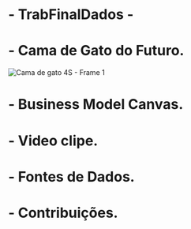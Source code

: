 # - TrabFinalDados -

# - Cama de Gato do Futuro.

![Cama de gato 4S - Frame 1](https://user-images.githubusercontent.com/115800499/196940952-e788f59b-4642-4a74-9974-017655e6a13b.jpg)

# - Business Model Canvas.

# - Video clipe.

# - Fontes de Dados.

# - Contribuições.

